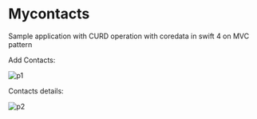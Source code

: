 # Mycontacts
Sample application with CURD operation with coredata in swift 4 on MVC pattern

Add Contacts:

![p1](https://user-images.githubusercontent.com/46797146/51350604-99f3fd00-1ace-11e9-92b5-24697abc1491.gif)

Contacts details:

![p2](https://user-images.githubusercontent.com/46797146/51350611-9ceeed80-1ace-11e9-8a29-52ba35a2f471.gif)
